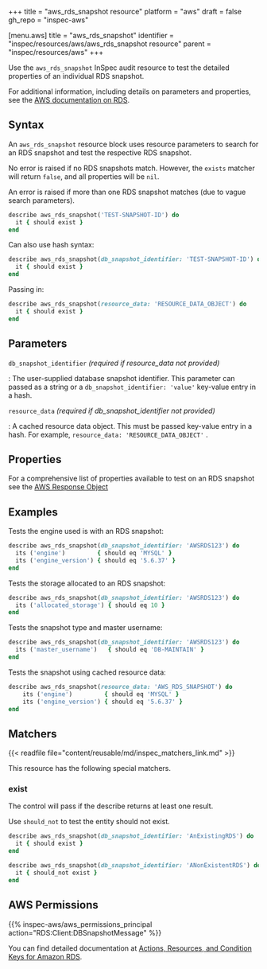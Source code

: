 +++
title = "aws_rds_snapshot resource"
platform = "aws"
draft = false
gh_repo = "inspec-aws"

[menu.aws]
title = "aws_rds_snapshot"
identifier = "inspec/resources/aws/aws_rds_snapshot resource"
parent = "inspec/resources/aws"
+++

Use the `aws_rds_snapshot` InSpec audit resource to test the detailed properties of an individual RDS snapshot.

For additional information, including details on parameters and properties, see the [AWS documentation on RDS](https://docs.aws.amazon.com/AmazonRDS/latest/UserGuide/CHAP_GettingStarted.html).

## Syntax

An `aws_rds_snapshot` resource block uses resource parameters to search for an RDS snapshot and test the respective RDS snapshot.

No error is raised if no RDS snapshots match. However, the `exists` matcher will return `false`, and all properties will be `nil`.

An error is raised if more than one RDS snapshot matches (due to vague search parameters).

```ruby
describe aws_rds_snapshot('TEST-SNAPSHOT-ID') do
  it { should exist }
end
```

Can also use hash syntax:

```ruby
describe aws_rds_snapshot(db_snapshot_identifier: 'TEST-SNAPSHOT-ID') do
  it { should exist }
end
```

Passing in:

```ruby
describe aws_rds_snapshot(resource_data: 'RESOURCE_DATA_OBJECT') do
  it { should exist }
end
```

## Parameters

`db_snapshot_identifier` _(required if resource_data not provided)_

: The user-supplied database snapshot identifier.
  This parameter can passed as a string or a `db_snapshot_identifier: 'value'` key-value entry in a hash.

`resource_data` _(required if db_snapshot_identifier not provided)_

: A cached resource data object.
  This must be passed key-value entry in a hash. For example, `resource_data: 'RESOURCE_DATA_OBJECT'` .

## Properties

For a comprehensive list of properties available to test on an RDS snapshot see the [AWS Response Object](https://docs.aws.amazon.com/sdk-for-ruby/v3/api/Aws/RDS/Types/DBSnapshot.html)

## Examples

Tests the engine used is with an RDS snapshot:

```ruby
describe aws_rds_snapshot(db_snapshot_identifier: 'AWSRDS123') do
  its ('engine')         { should eq 'MYSQL' }
  its ('engine_version') { should eq '5.6.37' }
end
```

Tests the storage allocated to an RDS snapshot:

```ruby
describe aws_rds_snapshot(db_snapshot_identifier: 'AWSRDS123') do
  its ('allocated_storage') { should eq 10 }
end
```

Tests the snapshot type and master username:

```ruby
describe aws_rds_snapshot(db_snapshot_identifier: 'AWSRDS123') do
  its ('master_username')   { should eq 'DB-MAINTAIN' }
end
```

Tests the snapshot using cached resource data:

```ruby
describe aws_rds_snapshot(resource_data: 'AWS_RDS_SNAPSHOT') do
    its ('engine')         { should eq 'MYSQL' }
    its ('engine_version') { should eq '5.6.37' }
end
```

## Matchers

{{< readfile file="content/reusable/md/inspec_matchers_link.md" >}}

This resource has the following special matchers.

### exist

The control will pass if the describe returns at least one result.

Use `should_not` to test the entity should not exist.

```ruby
describe aws_rds_snapshot(db_snapshot_identifier: 'AnExistingRDS') do
  it { should exist }
end
```

```ruby
describe aws_rds_snapshot(db_snapshot_identifier: 'ANonExistentRDS') do
  it { should_not exist }
end
```

## AWS Permissions

{{% inspec-aws/aws_permissions_principal action="RDS:Client:DBSnapshotMessage" %}}

You can find detailed documentation at [Actions, Resources, and Condition Keys for Amazon RDS](https://docs.aws.amazon.com/IAM/latest/UserGuide/list_amazonrds.html).
